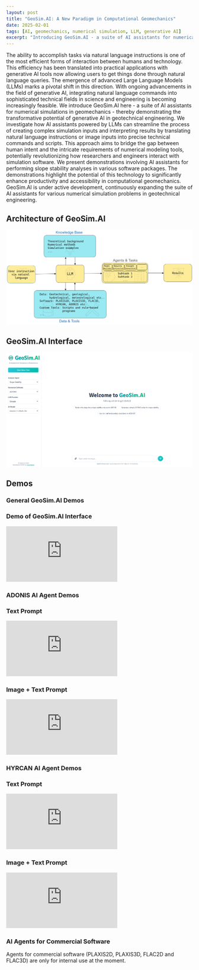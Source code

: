 ```yaml
---
layout: post
title: "GeoSim.AI: A New Paradigm in Computational Geomechanics"
date: 2025-02-01
tags: [AI, geomechanics, numerical simulation, LLM, generative AI]
excerpt: "Introducing GeoSim.AI - a suite of AI assistants for numerical simulations in geomechanics that demonstrates the transformative potential of generative AI in geotechnical engineering."
---
```


The ability to accomplish tasks via natural language instructions is one of the most efficient forms of interaction between humans and technology. This efficiency has been translated into practical applications with generative AI tools now allowing users to get things done through natural language queries. The emergence of advanced Large Language Models (LLMs) marks a pivotal shift in this direction. With ongoing advancements in the field of generative AI, integrating natural language commands into sophisticated technical fields in science and engineering is becoming increasingly feasible. We introduce GeoSim.AI here - a suite of AI assistants for numerical simulations in geomechanics - thereby demonstrating the transformative potential of generative AI in geotechnical engineering. We investigate how AI assistants powered by LLMs can streamline the process of creating complex simulation inputs and interpreting results by translating natural language instructions or image inputs into precise technical commands and scripts. This approach aims to bridge the gap between human intent and the intricate requirements of numerical modeling tools, potentially revolutionizing how researchers and engineers interact with simulation software. We present demonstrations involving AI assistants for performing slope stability analyses in various software packages. The demonstrations highlight the potential of this technology to significantly enhance productivity and accessibility in computational geomechanics. GeoSim.AI is under active development, continuously expanding the suite of AI assistants for various numerical simulation problems in geotechnical engineering.

## Architecture of GeoSim.AI

![GeoSimAI Architecture](/assets/figs/geosimai-architecture-v3.png)

## GeoSim.AI Interface

![GeoSimAI Interface](/assets/figs/geosimai_chat_interface_011025.png)

## Demos

### General GeoSim.AI Demos

<div class="video-gallery">
  <div class="video-scroll-container">
    <div class="video-item">
      <h3>Demo of GeoSim.AI Interface</h3>
      <iframe 
        src="https://www.youtube-nocookie.com/embed/_LprVXHBT-I?controls=1&modestbranding=1&rel=0&showinfo=0&enablejsapi=1&playlist=_LprVXHBT-I&iv_load_policy=3"
        frameborder="0" 
        allow="accelerometer; autoplay; clipboard-write; encrypted-media; gyroscope; picture-in-picture" 
        allowfullscreen>
      </iframe>
    </div>
  </div>
</div>

### ADONIS AI Agent Demos

<div class="video-gallery">
  <div class="video-scroll-container">
    <div class="video-item">
      <h3>Text Prompt</h3>
      <iframe 
        src="https://www.youtube-nocookie.com/embed/Te3kfmKfaSA?controls=1&modestbranding=1&rel=0&showinfo=0&enablejsapi=1&playlist=Te3kfmKfaSA&iv_load_policy=3"
        frameborder="0" 
        allow="accelerometer; autoplay; clipboard-write; encrypted-media; gyroscope; picture-in-picture" 
        allowfullscreen>
      </iframe>
    </div>
    <div class="video-item">
      <h3>Image + Text Prompt</h3>
      <iframe 
        src="https://www.youtube-nocookie.com/embed/Uu2_jwBv4iw?controls=1&modestbranding=1&rel=0&showinfo=0&enablejsapi=1&playlist=Uu2_jwBv4iw&iv_load_policy=3"
        frameborder="0" 
        allow="accelerometer; autoplay; clipboard-write; encrypted-media; gyroscope; picture-in-picture" 
        allowfullscreen>
      </iframe>
    </div>
  </div>
</div>

### HYRCAN AI Agent Demos

<div class="video-gallery">
  <div class="video-scroll-container">
    <div class="video-item">
      <h3>Text Prompt</h3>
      <iframe 
        src="https://www.youtube-nocookie.com/embed/NVIivwbvIMg?controls=1&modestbranding=1&rel=0&showinfo=0&enablejsapi=1&playlist=NVIivwbvIMg&iv_load_policy=3"
        frameborder="0" 
        allow="accelerometer; autoplay; clipboard-write; encrypted-media; gyroscope; picture-in-picture" 
        allowfullscreen>
      </iframe>
    </div>
    <div class="video-item">
      <h3>Image + Text Prompt</h3>
      <iframe 
        src="https://www.youtube-nocookie.com/embed/GPeWuJPa5Eg?controls=1&modestbranding=1&rel=0&showinfo=0&enablejsapi=1&playlist=GPeWuJPa5Eg&iv_load_policy=3"
        frameborder="0" 
        allow="accelerometer; autoplay; clipboard-write; encrypted-media; gyroscope; picture-in-picture" 
        allowfullscreen>
      </iframe>
    </div>
  </div>
</div>

### AI Agents for Commercial Software

Agents for commercial software (PLAXIS2D, PLAXIS3D, FLAC2D and FLAC3D) are only for internal use at the moment.
